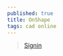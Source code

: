 ```yaml
---
published: true
title: OnShape
tags: cad online
---
```

> [Signin](https://cad.onshape.com/signin)


